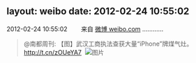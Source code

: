 layout: weibo
date: 2012-02-24 10:55:02
---
2012-02-24 10:55:02  &nbsp;&nbsp;&nbsp;&nbsp;&nbsp;&nbsp; 来自 <a href="http://weibo.com/" rel="nofollow">微博 weibo.com</a>
…………
>  @南都周刊: 【图】武汉工商执法查获大量“iPhone”牌煤气灶。http://t.cn/zOUeYA7 ​​​
>  ![图片](https://ww1.sinaimg.cn/large/61d7cd94gw1dqd5z4kj73j.jpg)
